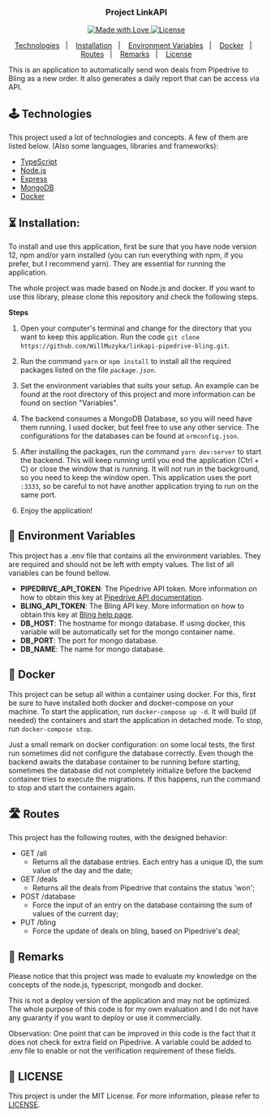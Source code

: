 <h3  align="center">
Project LinkAPI
</h3>

<p  align="center">
<a  href="https://github.com/WillMuzyka">
<img  alt="Made with Love"  src="https://img.shields.io/badge/made%20with-love-%2304D361">
</a>
<a  href="LICENSE">
<img  alt="License"  src="https://img.shields.io/badge/license-MIT-%2304D361">
</a>
</p>

<p  align="center">
<a  href="#joystick-technologies">Technologies</a>&nbsp;&nbsp;&nbsp;|&nbsp;&nbsp;&nbsp;
<a  href="#hourglass_flowing_sand-installation">Installation</a>&nbsp;&nbsp;&nbsp;|&nbsp;&nbsp;&nbsp;
<a  href="#book-environment-variables">Environment Variables</a>&nbsp;&nbsp;&nbsp;|&nbsp;&nbsp;&nbsp;
<a  href="#whale2-docker">Docker</a>&nbsp;&nbsp;&nbsp;|&nbsp;&nbsp;&nbsp;
<a href="#motorway-routes">Routes</a>&nbsp;&nbsp;&nbsp;|&nbsp;&nbsp;&nbsp;
<a  href="#cop-remarks">Remarks</a>&nbsp;&nbsp;&nbsp;|&nbsp;&nbsp;&nbsp;
<a  href="#memo-license">License</a>
</p>

This is an application to automatically send won deals from Pipedrive to Bling as a new order.
It also generates a daily report that can be access via API.

## :joystick: Technologies

This project used a lot of technologies and concepts. A few of them are listed below.
(Also some languages, libraries and frameworks):

* [TypeScript](https://www.typescriptlang.org/)
* [Node.js](https://nodejs.org/)
* [Express](https://expressjs.com/)
* [MongoDB](https://www.mongodb.com/)
* [Docker](https://www.docker.com/)

## :hourglass_flowing_sand: Installation:

To install and use this application, first be sure that you have node version 12, npm and/or yarn installed (you can run everything with npm, if you prefer, but I recommend yarn). They are essential for running the application.

The whole project was made based on Node.js and docker. If you want to use this library, please clone this repository and check the following steps.

**Steps**

1. Open your computer's terminal and change for the directory that you want to keep this application. Run the code `git clone https://github.com/WillMuzyka/linkapi-pipedrive-bling.git`.

2. Run the command `yarn` or `npm install` to install all the required packages listed on the file *`package.json`*.

3. Set the environment variables that suits your setup. An example can be found at the root directory of this project and more information can be found on section "Variables".

4. The backend consumes a MongoDB Database, so you will need have them running. I used docker, but feel free to use any other service. The configurations for the databases can be found at `ormconfig.json`.

5. After installing the packages, run the command `yarn dev:server` to start the backend. This will keep running until you end the application (Ctrl + C) or close the window that is running. It will not run in the background, so you need to keep the window open. This application uses the port `:3333`, so be careful to not have another application trying to run on the same port.

6. Enjoy the application!


## :book: Environment Variables

This project has a .env file that contains all the environment variables. They are required and should not be left with empty values. The list of all variables can be found bellow.

* **PIPEDRIVE_API_TOKEN**: The Pipedrive API token. More information on how to obtain this key at [Pipedrive API documentation](https://developers.pipedrive.com/docs/api/v1).
* **BLING_API_TOKEN**: The Bling API key. More information on how to obtain this key at [Bling help page](https://ajuda.bling.com.br/hc/pt-br).
* **DB_HOST**: The hostname for mongo database. If using docker, this variable will be automatically set for the mongo container name.
* **DB_PORT**: The port for mongo database.
* **DB_NAME**: The name for mongo database.

## :whale2: Docker

This project can be setup all within a container using docker. For this, first be sure to have installed both docker and docker-compose on your machine.
To start the application, run `docker-compose up -d`. It will build (if needed) the containers and start the application in detached mode.
To stop, run `docker-compose stop`.

Just a small remark on docker configuration: on some local tests, the first run sometimes did not configure the database correctly. Even though the backend awaits the database container to be running before starting, sometimes the database did not completely initialize before the backend container tries to execute the migrations. If this happens, run the command to stop and start the containers again.

## :motorway: Routes

This project has the following routes, with the designed behavior:
* GET /all
	* Returns all the database entries. Each entry has a unique ID, the sum value of the day and the date;
* GET /deals
	* Returns all the deals from Pipedrive that contains the status 'won';
* POST /database
	* Force the input of an entry on the database containing the sum of values of the current day;
* PUT /bling
	* Force the update of deals on bling, based on Pipedrive's deal;

## :cop: Remarks

Please notice that this project was made to evaluate my knowledge on the concepts of the node.js, typescript, mongodb and docker.

This is not a deploy version of the application and may not be optimized. The whole purpose of this code is for my own evaluation and I do not have any guaranty if you want to deploy or use it commercially.

Observation: One point that can be improved in this code is the fact that it does not check for extra field on Pipedrive. A variable could be added to .env file to enable or not the verification requirement of these fields.

## :memo: LICENSE

This project is under the MIT License. For more information, please refer to [LICENSE](LICENSE).
